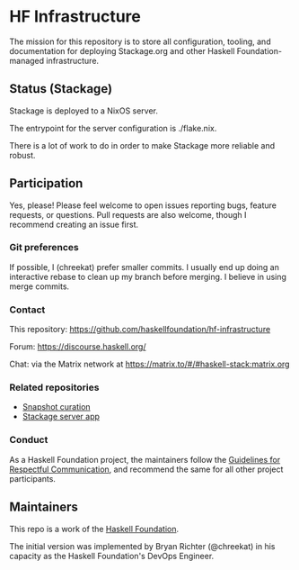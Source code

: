 # HF Infrastructure

The mission for this repository is to store all configuration, tooling, and
documentation for deploying Stackage.org and other Haskell Foundation-managed
infrastructure.

## Status (Stackage)

Stackage is deployed to a NixOS server.

The entrypoint for the server configuration is ./flake.nix.

There is a lot of work to do in order to make Stackage more reliable and robust.

## Participation

Yes, please! Please feel welcome to open issues reporting bugs, feature
requests, or questions. Pull requests are also welcome, though I recommend
creating an issue first.

### Git preferences

If possible, I (chreekat) prefer smaller commits. I usually end up doing an
interactive rebase to clean up my branch before merging. I believe in using
merge commits.

### Contact

This repository: https://github.com/haskellfoundation/hf-infrastructure

Forum: https://discourse.haskell.org/

Chat: via the Matrix network at https://matrix.to/#/#haskell-stack:matrix.org

### Related repositories

* [Snapshot curation](https://github.com/commercialhaskell/stackage)
* [Stackage server app](https://github.com/commercialhaskell/stackage-server)

### Conduct

As a Haskell Foundation project, the maintainers follow the [Guidelines for
Respectful
Communication](https://haskell.foundation/guidelines-for-respectful-communication/),
and recommend the same for all other project participants.

## Maintainers

This repo is a work of the [Haskell Foundation](https://haskell.foundation).

The initial version was implemented by Bryan Richter (@chreekat) in his capacity
as the Haskell Foundation's DevOps Engineer.
